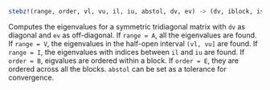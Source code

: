 ```julia
stebz!(range, order, vl, vu, il, iu, abstol, dv, ev) -> (dv, iblock, isplit)
```

Computes the eigenvalues for a symmetric tridiagonal matrix with `dv` as diagonal and `ev` as off-diagonal. If `range = A`, all the eigenvalues are found. If `range = V`, the eigenvalues in the half-open interval `(vl, vu]` are found. If `range = I`, the eigenvalues with indices between `il` and `iu` are found. If `order = B`, eigvalues are ordered within a block. If `order = E`, they are ordered across all the blocks. `abstol` can be set as a tolerance for convergence.
